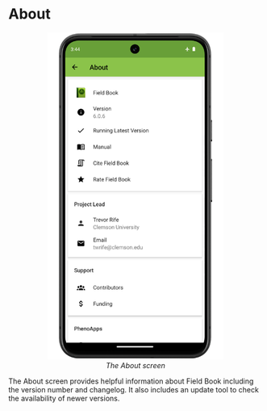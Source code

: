 About
=====

<figure align="center" class="image">
  <img src="/_static/images/about/about_framed.png" width="350px"> 
  <figcaption><i>The About screen</i></figcaption> 
</figure>

The About screen provides helpful information about Field Book including
the version number and changelog. It also includes an update tool to
check the availability of newer versions.
